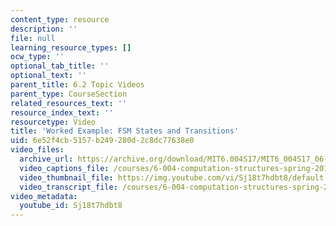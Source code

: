 ```yaml
---
content_type: resource
description: ''
file: null
learning_resource_types: []
ocw_type: ''
optional_tab_title: ''
optional_text: ''
parent_title: 6.2 Topic Videos
parent_type: CourseSection
related_resources_text: ''
resource_index_text: ''
resourcetype: Video
title: 'Worked Example: FSM States and Transitions'
uid: 6e52f4cb-5157-b249-280d-2c8dc77638e0
video_files:
  archive_url: https://archive.org/download/MIT6.004S17/MIT6_004S17_06-02-07-01_300k.mp4
  video_captions_file: /courses/6-004-computation-structures-spring-2017/90b543c4820c50e8b850b7203ff8c0c0_Sj18t7hdbt8.vtt
  video_thumbnail_file: https://img.youtube.com/vi/Sj18t7hdbt8/default.jpg
  video_transcript_file: /courses/6-004-computation-structures-spring-2017/f8d5e9b17067d6285b299ba3bae5f257_Sj18t7hdbt8.pdf
video_metadata:
  youtube_id: Sj18t7hdbt8
---
```

